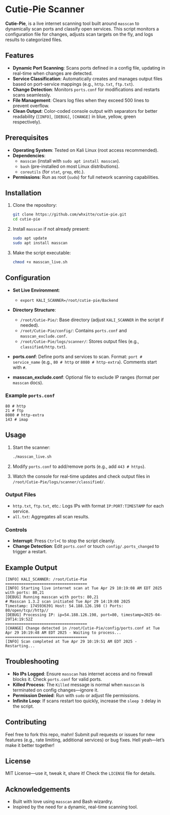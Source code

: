 # Cutie-Pie Scanner

**Cutie-Pie**, is a live internet scanning tool built around `masscan` to dynamically scan ports and classify open services. This script monitors a configuration file for changes, adjusts scan targets on the fly, and logs results to categorized files.

## Features

- **Dynamic Port Scanning**: Scans ports defined in a config file, updating in real-time when changes are detected.
- **Service Classification**: Automatically creates and manages output files based on port-service mappings (e.g., `http.txt`, `ftp.txt`).
- **Change Detection**: Monitors `ports.conf` for modifications and restarts scans seamlessly.
- **File Management**: Clears log files when they exceed 500 lines to prevent overflow.
- **Clean Output**: Color-coded console output with separators for better readability (`[INFO]`, `[DEBUG]`, `[CHANGE]` in blue, yellow, green respectively).

## Prerequisites

- **Operating System**: Tested on Kali Linux (root access recommended).
- **Dependencies**:
  - `masscan` (install with `sudo apt install masscan`).
  - `bash` (pre-installed on most Linux distributions).
  - `coreutils` (for `stat`, `grep`, etc.).
- **Permissions**: Run as root (`sudo`) for full network scanning capabilities.

## Installation

1. Clone the repository:

   ```bash
   git clone https://github.com/whxitte/cutie-pie.git
   cd cutie-pie
   ```

2. Install `masscan` if not already present:

   ```bash
   sudo apt update
   sudo apt install masscan
   ```

3. Make the script executable:

   ```bash
   chmod +x masscan_live.sh
   ```

## Configuration

- **Set Live Environment**:
  - `export KALI_SCANNER=/root/cutie-pie/Backend`

- **Directory Structure**:
  - `/root/Cutie-Pie/`: Base directory (adjust `KALI_SCANNER` in the script if needed).
  - `/root/Cutie-Pie/config/`: Contains `ports.conf` and `masscan_exclude.conf`.
  - `/root/Cutie-Pie/logs/scanner/`: Stores output files (e.g., `classified/http.txt`).
- **ports.conf**: Define ports and services to scan. Format: `port # service_name` (e.g., `80 # http` or `8080 # http-extra`). Comments start with `#`.
- **masscan_exclude.conf**: Optional file to exclude IP ranges (format per `masscan` docs).

### Example `ports.conf`

```
80 # http
21 # ftp
8080 # http-extra
143 # imap
```

## Usage

1. Start the scanner:

   ```bash
   ./masscan_live.sh
   ```

2. Modify `ports.conf` to add/remove ports (e.g., add `443 # https`).

3. Watch the console for real-time updates and check output files in `/root/Cutie-Pie/logs/scanner/classified/`.

### Output Files

- `http.txt`, `ftp.txt`, etc.: Logs IPs with format `IP:PORT:TIMESTAMP` for each service.
- `all.txt`: Aggregates all scan results.

### Controls

- **Interrupt**: Press `Ctrl+C` to stop the script cleanly.
- **Change Detection**: Edit `ports.conf` or touch `config/.ports_changed` to trigger a restart.

## Example Output

```
[INFO] KALI_SCANNER: /root/Cutie-Pie
====================================
[INFO] Starting live internet scan at Tue Apr 29 10:19:08 AM EDT 2025 with ports: 80,21
[DEBUG] Running masscan with ports: 80,21
# Masscan 1.3.2 scan initiated Tue Apr 29 14:19:08 2025
Timestamp: 1745936391 Host: 54.188.126.198 () Ports: 80/open/tcp//http//
[DEBUG] Processing IP: ip=54.188.126.198, port=80, timestamp=2025-04-29T14:19:52Z
====================================
[CHANGE] Change detected in /root/Cutie-Pie/config/ports.conf at Tue Apr 29 10:19:48 AM EDT 2025 - Waiting to process...
====================================
[INFO] Scan completed at Tue Apr 29 10:19:51 AM EDT 2025 - Restarting...
```

## Troubleshooting

- **No IPs Logged**: Ensure `masscan` has internet access and no firewall blocks it. Check `ports.conf` for valid ports.
- **Killed Process**: The `Killed` message is normal when `masscan` is terminated on config changes—ignore it.
- **Permission Denied**: Run with `sudo` or adjust file permissions.
- **Infinite Loop**: If scans restart too quickly, increase the `sleep 3` delay in the script.

## Contributing

Feel free to fork this repo, mahn! Submit pull requests or issues for new features (e.g., rate limiting, additional services) or bug fixes. Hell yeah—let’s make it better together!

## License

MIT License—use it, tweak it, share it! Check the `LICENSE` file for details.

## Acknowledgements

- Built with love using `masscan` and Bash wizardry.
- Inspired by the need for a dynamic, real-time scanning tool.
